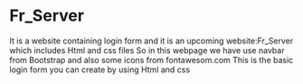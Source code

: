 # Fr_Server
It is a website containing login form and it is an upcoming website:Fr_Server which includes Html and css files
So in this webpage we have use navbar from Bootstrap and also some icons from fontawesom.com
This is the basic login form you can create by using Html and css
